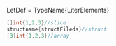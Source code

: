LetDef = TypeName{LiterElements}

```go
[]int{1,2,3}//slice
structname{structFileds}//struct
[3]int{1,2,3}//array
```
